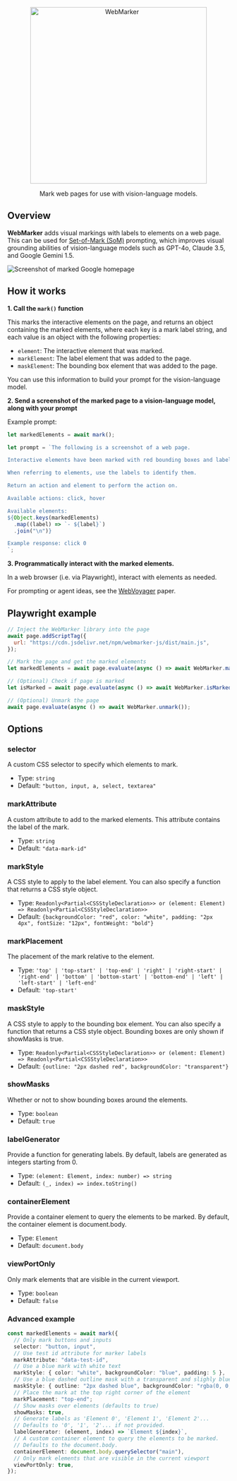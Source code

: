 <p align="center">
  <picture>
    <source media="(prefers-color-scheme: dark)" srcset="https://github.com/reidbarber/webmarker/assets/8961049/cd3fd0ff-b31f-42b3-b225-207ffded1640">
    <img width="400px" alt="WebMarker" src="https://github.com/reidbarber/webmarker/assets/8961049/b017e0c2-a2f7-4b4d-a1e9-9b2cc91d8ae6">
  </picture>
</p>

<p align="center">
Mark web pages for use with vision-language models.
</p>

## Overview

**WebMarker** adds visual markings with labels to elements on a web page. This can be used for [Set-of-Mark (SoM)](https://github.com/microsoft/SoM) prompting, which improves visual grounding abilities of vision-language models such as GPT-4o, Claude 3.5, and Google Gemini 1.5.

![Screenshot of marked Google homepage](https://github.com/user-attachments/assets/722e1034-06d4-4ccd-a7d6-f03749435681)


## How it works

**1. Call the `mark()` function**

This marks the interactive elements on the page, and returns an object containing the marked elements, where each key is a mark label string, and each value is an object with the following properties:

- `element`: The interactive element that was marked.
- `markElement`: The label element that was added to the page.
- `maskElement`: The bounding box element that was added to the page.

You can use this information to build your prompt for the vision-language model.

**2. Send a screenshot of the marked page to a vision-language model, along with your prompt**

Example prompt:

```javascript
let markedElements = await mark();

let prompt = `The following is a screenshot of a web page.

Interactive elements have been marked with red bounding boxes and labels.

When referring to elements, use the labels to identify them.

Return an action and element to perform the action on.

Available actions: click, hover

Available elements:
${Object.keys(markedElements)
  .map((label) => `- ${label}`)
  .join("\n")}

Example response: click 0
`;
```

**3. Programmatically interact with the marked elements.**

In a web browser (i.e. via Playwright), interact with elements as needed.

For prompting or agent ideas, see the [WebVoyager](https://arxiv.org/abs/2401.13919) paper.

## Playwright example

```javascript
// Inject the WebMarker library into the page
await page.addScriptTag({
  url: "https://cdn.jsdelivr.net/npm/webmarker-js/dist/main.js",
});

// Mark the page and get the marked elements
let markedElements = await page.evaluate(async () => await WebMarker.mark());

// (Optional) Check if page is marked
let isMarked = await page.evaluate(async () => await WebMarker.isMarked());

// (Optional) Unmark the page
await page.evaluate(async () => await WebMarker.unmark());
```

## Options

### selector

A custom CSS selector to specify which elements to mark.

- Type: `string`
- Default: `"button, input, a, select, textarea"`

### markAttribute

A custom attribute to add to the marked elements. This attribute contains the label of the mark.

- Type: `string`
- Default: `"data-mark-id"`

### markStyle

A CSS style to apply to the label element. You can also specify a function that returns a CSS style object.

- Type: `Readonly<Partial<CSSStyleDeclaration>> or (element: Element) => Readonly<Partial<CSSStyleDeclaration>>`
- Default: `{backgroundColor: "red", color: "white", padding: "2px 4px", fontSize: "12px", fontWeight: "bold"}`

### markPlacement

The placement of the mark relative to the element.

- Type: `'top' | 'top-start' | 'top-end' | 'right' | 'right-start' | 'right-end' | 'bottom' | 'bottom-start' | 'bottom-end' | 'left' | 'left-start' | 'left-end'`
- Default: `'top-start'`

### maskStyle

A CSS style to apply to the bounding box element. You can also specify a function that returns a CSS style object. Bounding boxes are only shown if showMasks is true.

- Type: `Readonly<Partial<CSSStyleDeclaration>> or (element: Element) => Readonly<Partial<CSSStyleDeclaration>>`
- Default: `{outline: "2px dashed red", backgroundColor: "transparent"}`

### showMasks

Whether or not to show bounding boxes around the elements.

- Type: `boolean`
- Default: `true`

### labelGenerator

Provide a function for generating labels. By default, labels are generated as integers starting from 0.

- Type: `(element: Element, index: number) => string`
- Default: `(_, index) => index.toString()`

### containerElement

Provide a container element to query the elements to be marked. By default, the container element is document.body.

- Type: `Element`
- Default: `document.body`

### viewPortOnly

Only mark elements that are visible in the current viewport.

- Type: `boolean`
- Default: `false`

### Advanced example

```typescript
const markedElements = await mark({
  // Only mark buttons and inputs
  selector: "button, input",
  // Use test id attribute for marker labels
  markAttribute: "data-test-id",
  // Use a blue mark with white text
  markStyle: { color: "white", backgroundColor: "blue", padding: 5 },
  // Use a blue dashed outline mask with a transparent and slighly blue background
  maskStyle: { outline: "2px dashed blue", backgroundColor: "rgba(0, 0, 255, 0.1)"},
  // Place the mark at the top right corner of the element
  markPlacement: "top-end";
  // Show masks over elements (defaults to true)
  showMasks: true,
  // Generate labels as 'Element 0', 'Element 1', 'Element 2'...
  // Defaults to '0', '1', '2'... if not provided.
  labelGenerator: (element, index) => `Element ${index}`,
  // A custom container element to query the elements to be marked.
  // Defaults to the document.body.
  containerElement: document.body.querySelector("main"),
  // Only mark elements that are visible in the current viewport
  viewPortOnly: true,
});
```
